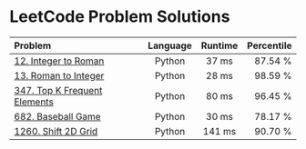 # LeetCode Problem Solutions

| Problem | Language | Runtime | Percentile |
|:- |:-:|:-:| -:|
| [12. Integer to Roman](https://leetcode.com/problems/integer-to-roman/) | Python | 37 ms | 87.54 % |
| [13. Roman to Integer](https://leetcode.com/problems/roman-to-integer/) | Python | 28 ms | 98.59 % |
| [347. Top K Frequent Elements](https://leetcode.com/problems/top-k-frequent-elements/) | Python | 80 ms | 96.45 % |
| [682. Baseball Game](https://leetcode.com/problems/baseball-game/) | Python | 30 ms | 78.17 % |
| [1260. Shift 2D Grid](https://leetcode.com/problems/shift-2d-grid/) | Python | 141 ms | 90.70 % |

